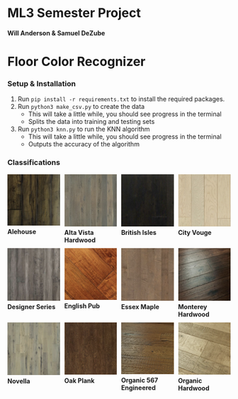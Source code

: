 # ML3 Semester Project
#### Will Anderson & Samuel DeZube
# Floor Color Recognizer
### Setup & Installation
1. Run `pip install -r requirements.txt` to install the required packages.
2. Run `python3 make_csv.py` to create the data
    - This will take a little while, you should see progress in the terminal
    - Splits the data into training and testing sets
3. Run `python3 knn.py` to run the KNN algorithm
    - This will take a little while, you should see progress in the terminal
    - Outputs the accuracy of the algorithm


### Classifications
<style>
  .image-grid {
    display: grid;
    grid-template-columns: repeat(4, 1fr);
    grid-gap: 10px;
  }
  
  .image-grid img {
    width: 250px;
    height: auto;
    display: block;
  }

  .image-name {
    text-align: left;
    font-size: 14px;
    font-weight: bold;
    margin-top: 5px;
  }
</style>

<div class="image-grid">
    <div>
        <img src="images/classes/alehouse.png" alt="Image 1">
        <div class="image-name">Alehouse</div>
    </div>
    <div>
        <img src="images/classes/alta_vista_hardwood.png" alt="Image 2">
        <div class="image-name">Alta Vista Hardwood</div>
    </div>
    <div>
        <img src="images/classes/british_isles.png" alt="Image 3">
        <div class="image-name">British Isles</div>
    </div>
    <div>
        <img src="images/classes/city_vouge.png" alt="Image 4">
        <div class="image-name">City Vouge</div>
    </div>
    <div>
        <img src="images/classes/designer_series.png" alt="Image 5">
        <div class="image-name">Designer Series</div>
    </div>
    <div>
        <img src="images/classes/english_pub.png" alt="Image 6">
        <div class="image-name">English Pub</div>
    </div>
    <div>
        <img src="images/classes/essex_maple.png" alt="Image 7">
        <div class="image-name">Essex Maple</div>
    </div>
    <div>
        <img src="images/classes/monterey_hardwood.png" alt="Image 8">
        <div class="image-name">Monterey Hardwood</div>
    </div>
    <div>
        <img src="images/classes/novella.png" alt="Image 9">
        <div class="image-name">Novella</div>
    </div>
    <div>
        <img src="images/classes/oak_plank.png" alt="Image 10">
        <div class="image-name">Oak Plank</div>
    </div>
    <div>
        <img src="images/classes/organic_567_engineered.png" alt="Image 11">
        <div class="image-name">Organic 567 Engineered</div>
    </div>
    <div>
        <img src="images/classes/organic_hardwood.png" alt="Image 12">
        <div class="image-name">Organic Hardwood</div>
    </div>
</div>

